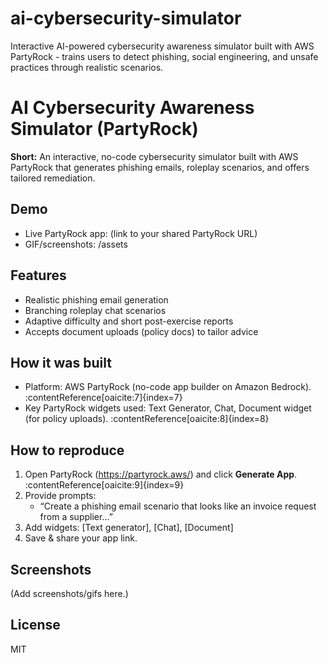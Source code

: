 # ai-cybersecurity-simulator
Interactive AI-powered cybersecurity awareness simulator built with AWS PartyRock - trains users to detect phishing, social engineering, and unsafe practices through realistic scenarios.
# AI Cybersecurity Awareness Simulator (PartyRock)

**Short:** An interactive, no-code cybersecurity simulator built with AWS PartyRock that generates phishing emails, roleplay scenarios, and offers tailored remediation.

## Demo
- Live PartyRock app: (link to your shared PartyRock URL)
- GIF/screenshots: /assets

## Features
- Realistic phishing email generation
- Branching roleplay chat scenarios
- Adaptive difficulty and short post-exercise reports
- Accepts document uploads (policy docs) to tailor advice

## How it was built
- Platform: AWS PartyRock (no-code app builder on Amazon Bedrock). :contentReference[oaicite:7]{index=7}
- Key PartyRock widgets used: Text Generator, Chat, Document widget (for policy uploads). :contentReference[oaicite:8]{index=8}

## How to reproduce
1. Open PartyRock (https://partyrock.aws/) and click **Generate App**. :contentReference[oaicite:9]{index=9}
2. Provide prompts:
   - “Create a phishing email scenario that looks like an invoice request from a supplier...”
3. Add widgets: [Text generator], [Chat], [Document]
4. Save & share your app link.

## Screenshots
(Add screenshots/gifs here.)

## License
MIT
